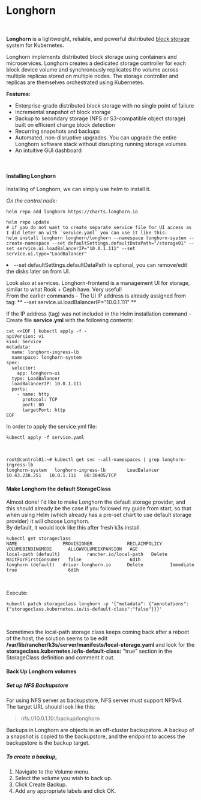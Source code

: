 # Longhorn
<br>
<p><strong>Longhorn</strong> is a lightweight, reliable, and powerful distributed <a href=https://cloudacademy.com/blog/object-storage-block-storage/>block storage</a> system for Kubernetes.</p>
<p>Longhorn implements distributed block storage using containers and microservices. Longhorn creates a dedicated storage controller for each block device volume and synchronously replicates the volume across multiple replicas stored on multiple nodes. The storage controller and replicas are themselves orchestrated using Kubernetes.</p>

**Features:**
<ul>
<li>Enterprise-grade distributed block storage with no single point of failure</li>
<li>Incremental snapshot of block storage</li>
<li>Backup to secondary storage (NFS or S3-compatible object storage) built on efficient change block detection</li>
<li>Recurring snapshots and backups</li>
<li>Automated, non-disruptive upgrades. You can upgrade the entire Longhorn software stack without disrupting running storage volumes.</li>
<li>An intuitive GUI dashboard</li>
</ul>

<br>

#### Installing Longhorn

Installing of Longhorn, we can simply use helm to install it.
<br>

*On the control node:*
```
helm repo add longhorn https://charts.longhorn.io
```
```
helm repo update
# if you do not want to create separate service file for UI access as I did leter on with `service.yaml` you can use it like this:
helm install longhorn longhorn/longhorn --namespace longhorn-system --create-namespace --set defaultSettings.defaultDataPath="/storage01" --set service.ui.loadBalancerIP="10.0.1.111" --set service.ui.type="LoadBalancer"
```

<li>--set defaultSettings.defaultDataPath is optional, you can remove/edit the disks later on from UI. </li>

Look also at services. Longhorn-frontend is a management UI for storage, similar to what Rook + Ceph have. Very useful!
<br>
From the earlier commands - The UI IP address is already assigned from tag: ** --set service.ui.loadBalancerIP="10.0.1.111" **
<br>

If the IP address (tag) was not included in the Helm installation command - Create file **service.yml** with the following contents:

```
cat <<EOF | kubectl apply -f -
apiVersion: v1
kind: Service
metadata:
  name: longhorn-ingress-lb
  namespace: longhorn-system
spec:
  selector:
    app: longhorn-ui
  type: LoadBalancer
  loadBalancerIP: 10.0.1.111
  ports:
    - name: http
      protocol: TCP
      port: 80
      targetPort: http
EOF

```	  

In order to apply the service.yml file:
```
kubectl apply -f service.yaml
```
<br>

```
root@control01:~# kubectl get svc --all-namespaces | grep longhorn-ingress-lb
longhorn-system   longhorn-ingress-lb        LoadBalancer   10.43.238.251   10.0.1.111   80:30405/TCP
```


#### Make Longhorn the default StorageClass
Almost done! I'd like to make Longhorn the default storage provider, and this should already be the case if you followed my guide from start, so that when using Helm (which already has a pre-set chart to use default storage provider) it will choose Longhorn.
<br>
By default, it would look like this after fresh k3s install.
<br>

```
kubectl get storageclass
NAME                 PROVISIONER             RECLAIMPOLICY   VOLUMEBINDINGMODE      ALLOWVOLUMEEXPANSION   AGE
local-path (default)          rancher.io/local-path   Delete          WaitForFirstConsumer   false                  6d1h
longhorn (default)   driver.longhorn.io      Delete          Immediate              true                   6d1h
```

<br>

Execute:
```
kubectl patch storageclass longhorn -p '{"metadata": {"annotations":{"storageclass.kubernetes.io/is-default-class":"false"}}}'
```

<br>
<p>
Sometimes the local-path storage class keeps coming back after a reboot of the host, the solution seems to be edit <strong> /var/lib/rancher/k3s/server/manifests/local-storage.yaml </strong> and look for the <strong>storageclass.kubernetes.io/is-default-class:</strong> "true" section in the StorageClass definition and comment it out.
</p>

#### Back Up Longhorn volumes

##### Set up NFS Backupstore
For using NFS server as backupstore, NFS server must support NFSv4.
<br>
The target URL should look like this:
<br>
>nfs://10.0.1.10:/backup/longhorn

<p>
Backups in Longhorn are objects in an off-cluster backupstore. A backup of a snapshot is copied to the backupstore, and the endpoint to access the backupstore is the backup target.
</p>

##### To create a backup,
<ol>
<li>Navigate to the Volume menu.</li>
<li>Select the volume you wish to back up.</li>
<li>Click Create Backup.</li>
<li>Add any appropriate labels and click OK.</li>
</ol>
